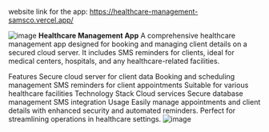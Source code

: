 website link for the app: https://healthcare-management-samsco.vercel.app/

![image](https://github.com/user-attachments/assets/0c539b8e-8a91-46c7-90cc-5296339ea7b9)
**Healthcare Management App**
A comprehensive healthcare management app designed for booking and managing client details on a secured cloud server. It includes SMS reminders for clients, ideal for medical centers, hospitals, and any healthcare-related facilities.

Features
Secure cloud server for client data
Booking and scheduling management
SMS reminders for client appointments
Suitable for various healthcare facilities
Technology Stack
Cloud services
Secure database management
SMS integration
Usage
Easily manage appointments and client details with enhanced security and automated reminders. Perfect for streamlining operations in healthcare settings.
![image](https://github.com/user-attachments/assets/1056d8b9-3248-4ddf-a193-22aa9e09451c)
